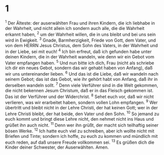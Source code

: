 # 1 
<sup>1</sup> Der Älteste: der auserwählten Frau und ihren Kindern, die ich liebhabe in der Wahrheit, und nicht allein ich sondern auch alle, die die Wahrheit erkannt haben, <sup>2</sup> um der Wahrheit willen, die in uns bleibt und bei uns sein wird in Ewigkeit. <sup>3</sup> Gnade, Barmherzigkeit, Friede von Gott, dem Vater, und von dem HERRN Jesus Christus, dem Sohn des Vaters, in der Wahrheit und in der Liebe, sei mit euch! <sup>4</sup> Ich bin erfreut, daß ich gefunden habe unter deinen Kindern, die in der Wahrheit wandeln, wie denn wir ein Gebot vom Vater empfangen haben. <sup>5</sup> Und nun bitte ich dich, Frau (nicht als schriebe ich dir ein neues Gebot, sondern das wir gehabt haben von Anfang), daß wir uns untereinander lieben. <sup>6</sup> Und das ist die Liebe, daß wir wandeln nach seinem Gebot; das ist das Gebot, wie ihr gehört habt von Anfang, daß ihr in derselben wandeln sollt. <sup>7</sup> Denn viele Verführer sind in die Welt gekommen, die nicht bekennen Jesum Christum, daß er in das Fleisch gekommen ist. Das ist der Verführer und der Widerchrist. <sup>8</sup> Sehet euch vor, daß wir nicht verlieren, was wir erarbeitet haben, sondern vollen Lohn empfangen. <sup>9</sup> Wer übertritt und bleibt nicht in der Lehre Christi, der hat keinen Gott; wer in der Lehre Christi bleibt, der hat beide, den Vater und den Sohn. <sup>10</sup> So jemand zu euch kommt und bringt diese Lehre nicht, den nehmet nicht ins Haus und grüßet ihn auch nicht. <sup>11</sup> Denn wer ihn grüßt, der macht sich teilhaftig seiner bösen Werke. <sup>12</sup> Ich hatte euch viel zu schreiben, aber ich wollte nicht mit Briefen und Tinte; sondern ich hoffe, zu euch zu kommen und mündlich mit euch reden, auf daß unsere Freude vollkommen sei. <sup>13</sup> Es grüßen dich die Kinder deiner Schwester, der Auserwählten. Amen. 